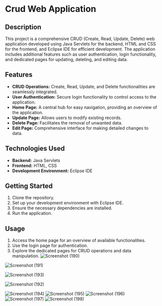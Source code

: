 # Crud Web Application

## Description

This project is a comprehensive CRUD (Create, Read, Update, Delete) web application developed using Java Servlets for the backend, HTML and CSS for the frontend, and Eclipse IDE for efficient development. The application includes additional features such as user authentication, login functionality, and dedicated pages for updating, deleting, and editing data.

## Features

- **CRUD Operations:** Create, Read, Update, and Delete functionalities are seamlessly integrated.
- **User Authentication:** Secure login functionality to control access to the application.
- **Home Page:** A central hub for easy navigation, providing an overview of the application.
- **Update Page:** Allows users to modify existing records.
- **Delete Page:** Facilitates the removal of unwanted data.
- **Edit Page:** Comprehensive interface for making detailed changes to data.

## Technologies Used

- **Backend:** Java Servlets
- **Frontend:** HTML, CSS
- **Development Environment:** Eclipse IDE

## Getting Started

1. Clone the repository.
2. Set up your development environment with Eclipse IDE.
3. Ensure the necessary dependencies are installed.
4. Run the application.

## Usage

1. Access the home page for an overview of available functionalities.
2. Use the login page for authentication.
3. Explore the dedicated pages for CRUD operations and data manipulation.
![Screenshot (190)](https://github.com/AmirAli078/JAVA-EE/assets/123484766/4cc4c064-0351-4fbe-8264-a93f59a5c7c2)

![Screenshot (191)](https://github.com/AmirAli078/JAVA-EE/assets/123484766/47c69593-6e11-4996-aed3-26060aff6af1)

![Screenshot (193)](https://github.com/AmirAli078/JAVA-EE/assets/123484766/5ff0d837-e65d-4313-a906-ad4a455a3655)

![Screenshot (192)](https://github.com/AmirAli078/JAVA-EE/assets/123484766/552fdc60-f057-451f-9550-b3a19bfe0765)

![Screenshot (194)](https://github.com/AmirAli078/JAVA-EE/assets/123484766/be992a7a-4b51-46a8-aa43-f0271279a2b3)
![Screenshot (195)](https://github.com/AmirAli078/JAVA-EE/assets/123484766/77071227-fa49-4b33-a235-087023a40cc2)
![Screenshot (196)](https://github.com/AmirAli078/JAVA-EE/assets/123484766/2d61385f-4d21-49f8-8da5-6af5993bb013)
![Screenshot (197)](https://github.com/AmirAli078/JAVA-EE/assets/123484766/141b59bd-b6d2-4ee3-9cc9-10ee37c1628a)
![Screenshot (198)](https://github.com/AmirAli078/JAVA-EE/assets/123484766/b321785f-4fc1-455f-9da3-c71b4f7a61eb)
